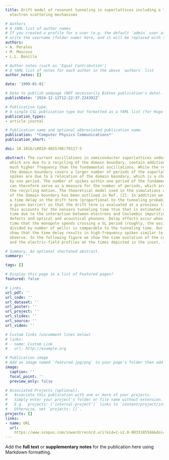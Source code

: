 ```yaml
---
title: Drift model of resonant tunneling in superlattices including a time delay simulating
  electron scattering mechanisms

# Authors
# A YAML list of author names
# If you created a profile for a user (e.g. the default `admin` user at `content/authors/admin/`), 
# write the username (folder name) here, and it will be replaced with their full name and linked to their profile.
authors:
- A. Perales
- M. Moscoso
- L.L. Bonilla

# Author notes (such as 'Equal Contribution')
# A YAML list of notes for each author in the above `authors` list
author_notes: []

date: '1999-01-01'

# Date to publish webpage (NOT necessarily Bibtex publication's date).
publishDate: '2024-12-12T12:22:37.224392Z'

# Publication type.
# A single CSL publication type but formatted as a YAML list (for Hugo requirements).
publication_types:
- article-journal

# Publication name and optional abbreviated publication name.
publication: '*Computer Physics Communications*'
publication_short: ''

doi: 10.1016/s0010-4655(06)70117-5

abstract: The current oscillations in semiconductor superlattices under domain formation,
  which are due to a recycling of the domain boundary, contain additional spikes of
  much higher frequency than the fundamental oscillations. While the recycling of
  the domain boundary covers a larger number of periods of the superlattice, these
  spikes are due to a relocation of the domain boundary, which is a charge monopole,
  by one period. The number of spikes within one period of the fundamental oscillation
  can therefore serve as a measure for the number of periods, which are involved in
  the recycling motion. The theoretical model used in the simulations of the dynamics
  of the domain boundary has been outlined in Ref. [2]. In addition we have included
  a time delay in the drift term (proportional to the tunneling probability through
  a given barrier) so that the drift term is evaluated at a previous time, (t-τtun).
  This accounts for the nonzero tunneling time τtun that is estimated as the scattering
  time due to the interaction between electrons and Coulombic impurities, interface
  defects and optical and acoustical phonons. Delay effects occur when the average
  time that the monopole spends crossing a SL period (roughly, the oscillation period
  divided by number of wells) is comparable to the tunneling time. Our simulations
  show that the time delay results in high-frequency spikes similar to those experimentally
  observe. In the following figure we show the time evolution of the current, (a),
  and the electric-field profiles at the times depicted in the inset, (b).

# Summary. An optional shortened abstract.
summary: ''

tags: []

# Display this page in a list of Featured pages?
featured: false

# Links
url_pdf: ''
url_code: ''
url_dataset: ''
url_poster: ''
url_project: ''
url_slides: ''
url_source: ''
url_video: ''

# Custom links (uncomment lines below)
# links:
# - name: Custom Link
#   url: http://example.org

# Publication image
# Add an image named `featured.jpg/png` to your page's folder then add a caption below.
image:
  caption: ''
  focal_point: ''
  preview_only: false

# Associated Projects (optional).
#   Associate this publication with one or more of your projects.
#   Simply enter your project's folder or file name without extension.
#   E.g. `projects: ['internal-project']` links to `content/project/internal-project/index.md`.
#   Otherwise, set `projects: []`.
projects: []
links:
- name: URL
  url: 
    https://www.scopus.com/inward/record.uri?eid=2-s2.0-0033185584&doi=10.1016%2fs0010-4655%2806%2970117-5&partnerID=40&md5=7d0ffe2dd7f92131acb86405345d2218
---
```


Add the **full text** or **supplementary notes** for the publication here using Markdown formatting.
